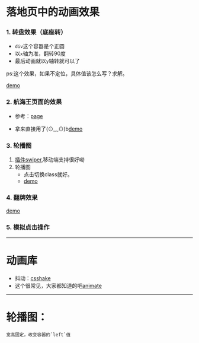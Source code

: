 # 落地页中的动画效果


### 1. 转盘效果（底座转）

- `div`这个容器是个正圆
- 以`x`轴为准，翻转90度
- 最后动画就以`y`轴转就可以了

ps:这个效果，如果不定位，具体值该怎么写？求解。

[demo](http://js.jirengu.com/makutufolu/1/edit?html,css,output)


### 2. 航海王页面的效果

- 参考：[page](http://one-piece.cc/act/recall)

- 拿来直接用了(⊙﹏⊙)b[demo](http://js.jirengu.com/qisa/31/edit)

### 3. 轮播图

1. [插件swiper](http://www.swiper.com.cn/),移动端支持很好呦
2. 轮播图
	- 点击切换class就好。
	- [demo](http://js.jirengu.com/zanar/1/edit?html,css,output)

### 4. 翻牌效果

[demo](http://js.jirengu.com/sorip/1/edit)

### 5. 模拟点击操作


---

# 动画库

- 抖动：[csshake](https://elrumordelaluz.github.io/csshake/)
- 这个很常见，大家都知道的吧[animate](https://github.com/daneden/animate.css)


---

# 轮播图：

	宽高固定，改变容器的`left`值

